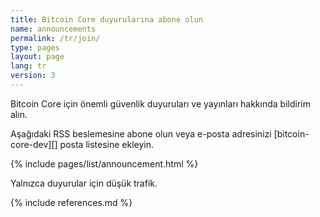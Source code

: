 ```yaml
---
title: Bitcoin Core duyurularına abone olun
name: announcements
permalink: /tr/join/
type: pages
layout: page
lang: tr
version: 3
---
```

Bitcoin Core için önemli güvenlik duyuruları ve yayınları hakkında bildirim alın.

Aşağıdaki RSS beslemesine abone olun veya e-posta adresinizi [bitcoin-core-dev][] posta listesine ekleyin.

{% include pages/list/announcement.html %}

Yalnızca duyurular için düşük trafik.

{% include references.md %}